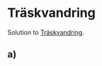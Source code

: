 # Träskvandring

Solution to [Träskvandring](https://github.com/IndaPlus22/AssignmentInstructions-BlueNote/blob/main/task-17/Assignment.pdf).

## a)
